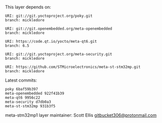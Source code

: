 This layer depends on:

    URI: git://git.yoctoproject.org/poky.git
    branch: mickledore

    URI: git://git.openembedded.org/meta-openembedded
    branch: mickledore

    URI: https://code.qt.io/yocto/meta-qt6.git
    branch: 6.5

    URI: git://git.yoctoproject.org/meta-security.git
    branch: mickledore

    URI: https://github.com/STMicroelectronics/meta-st-stm32mp.git
    branch: mickledore

Latest commits:

    poky 6baf59b397
    meta-openembedded 922f41b39
    meta-qt6 9956c22
    meta-security d7db0a3
    meta-st-stm32mp 931b3f5

meta-stm32mp1 layer maintainer: Scott Ellis <gitbucket306@protonmail.com>
